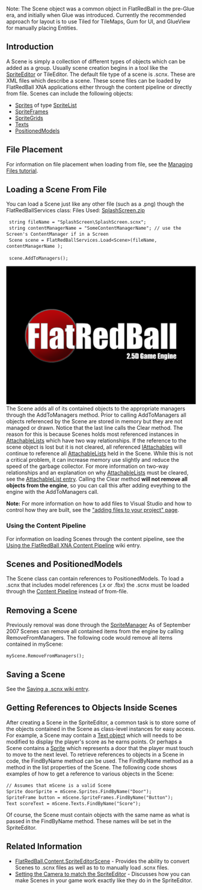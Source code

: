 Note: The Scene object was a common object in FlatRedBall in the pre-Glue era, and initially when Glue was introduced. Currently the recommended approach for layout is to use Tiled for TileMaps, Gum for UI, and GlueView for manually placing Entities.

## Introduction

A Scene is simply a collection of different types of objects which can be added as a group. Usually scene creation begins in a tool like the [SpriteEditor](/frb/docs/index.php?title=SpriteEditor "SpriteEditor") or TileEditor. The default file type of a scene is .scnx. These are XML files which describe a scene. These scene files can be loaded by FlatRedBall XNA applications either through the content pipeline or directly from file. Scenes can include the following objects:

-   [Sprites](/frb/docs/index.php?title=FlatRedBall.Sprite "FlatRedBall.Sprite") of type [SpriteList](/frb/docs/index.php?title=FlatRedBall.SpriteList "FlatRedBall.SpriteList")
-   [SpriteFrames](/frb/docs/index.php?title=FlatRedBall.ManagedSpriteGroups.SpriteFrame "FlatRedBall.ManagedSpriteGroups.SpriteFrame")
-   [SpriteGrids](/frb/docs/index.php?title=FlatRedBall.ManagedSpriteGroups.SpriteGrid "FlatRedBall.ManagedSpriteGroups.SpriteGrid")
-   [Texts](/frb/docs/index.php?title=FlatRedBall.Graphics.Text "FlatRedBall.Graphics.Text")
-   [PositionedModels](/frb/docs/index.php?title=FlatRedBall.Graphics.Model.PositionedModel "FlatRedBall.Graphics.Model.PositionedModel")

## File Placement

For information on file placement when loading from file, see the [Managing Files tutorial](/frb/docs/index.php?title=FlatRedBallXna:Tutorials:Managing_Files "FlatRedBallXna:Tutorials:Managing Files").

## Loading a Scene From File

You can load a Scene just like any other file (such as a .png) though the FlatRedBallServices class: Files Used: [SplashScreen.zip](/frb/docs/images/2/2e/SplashScreen.zip "SplashScreen.zip")

     string fileName = "SplashScreen\SplashScreen.scnx";
     string contentManagerName = "SomeContentManagerName"; // use the Screen's ContentManager if in a Screen
     Scene scene = FlatRedBallServices.Load<Scene>(fileName, contentManagerName );

     scene.AddToManagers();

![SplashScreen.png](/media/migrated_media-SplashScreen.png) The Scene adds all of its contained objects to the appropriate managers through the AddToManagers method. Prior to calling AddToManagers all objects referenced by the Scene are stored in memory but they are not managed or drawn. Notice that the last line calls the Clear method. The reason for this is because Scenes holds most referenced instances in [AttachableLists](/frb/docs/index.php?title=FlatRedBall.Math.AttachableList "FlatRedBall.Math.AttachableList") which have two way relationships. If the reference to the scene object is lost but it is not cleared, all referenced [IAttachables](/frb/docs/index.php?title=FlatRedBall.Math.IAttachable "FlatRedBall.Math.IAttachable") will continue to reference all [AttachableLists](/frb/docs/index.php?title=FlatRedBall.Math.AttachableList "FlatRedBall.Math.AttachableList") held in the Scene. While this is not a critical problem, it can increase memory use slightly and reduce the speed of the garbage collector. For more information on two-way relationships and an explanation on why [AttachableLists](/frb/docs/index.php?title=FlatRedBall.Math.AttachableList "FlatRedBall.Math.AttachableList") must be cleared, see the [AttachableList entry](/frb/docs/index.php?title=FlatRedBall.Math.AttachableList "FlatRedBall.Math.AttachableList"). Calling the Clear method **will not remove all objects from the engine**, so you can call this after adding eveything to the engine with the AddToManagers call.

**Note:** For more information on how to add files to Visual Studio and how to control how they are built, see the ["adding files to your project" page](/frb/docs/index.php?title=Tutorials:Adding_files_to_your_project "Tutorials:Adding files to your project").

### Using the Content Pipeline

For information on loading Scenes through the content pipeline, see the [Using the FlatRedBall XNA Content Pipeline](/frb/docs/index.php?title=FlatRedBall_XNA_Content_Pipeline:Using_the_FlatRedBall_XNA_Content_Pipeline "FlatRedBall XNA Content Pipeline:Using the FlatRedBall XNA Content Pipeline") wiki entry.

## Scenes and PositionedModels

The Scene class can contain references to PositionedModels. To load a .scnx that includes model references (.x or .fbx) the .scnx must be loaded through the [Content Pipeline](/frb/docs/index.php?title=FlatRedBall_XNA_Content_Pipeline "FlatRedBall XNA Content Pipeline") instead of from-file.

## Removing a Scene

Previously removal was done through the [SpriteManager](/frb/docs/index.php?title=FlatRedBall.SpriteManager "FlatRedBall.SpriteManager") As of September 2007 Scenes can remove all contained items from the engine by calling RemoveFromManagers. The following code would remove all items contained in myScene:

    myScene.RemoveFromManagers();

## Saving a Scene

See the [Saving a .scnx wiki entry](/frb/docs/index.php?title=FlatRedBall.Content.SpriteEditorScene#Saving_a_.scnx "FlatRedBall.Content.SpriteEditorScene").

## Getting References to Objects Inside Scenes

After creating a Scene in the SpriteEditor, a common task is to store some of the objects contained in the Scene as class-level instances for easy access. For example, a Scene may contain a [Text object](/frb/docs/index.php?title=FlatRedBall.Graphics.Text "FlatRedBall.Graphics.Text") which will needs to be modified to display the player's score as he earns points. Or perhaps a Scene contains a [Sprite](/frb/docs/index.php?title=FlatRedBall.Sprite "FlatRedBall.Sprite") which represents a door that the player must touch to move to the next level. To retrieve references to objects in a Scene in code, the FindByName method can be used. The FindByName method as a method in the list properties of the Scene. The following code shows examples of how to get a reference to various objects in the Scene:

    // Assumes that mScene is a valid Scene
    Sprite doorSprite = mScene.Sprites.FindByName("Door");
    SpriteFrame button = mScene.SpriteFrames.FindByName("Button");
    Text scoreText = mScene.Texts.FindByName("Score");

Of course, the Scene must contain objects with the same name as what is passed in the FindByName method. These names will be set in the SpriteEditor.

## Related Information

-   [FlatRedBall.Content.SpriteEditorScene](/frb/docs/index.php?title=FlatRedBall.Content.SpriteEditorScene "FlatRedBall.Content.SpriteEditorScene") - Provides the ability to convert Scenes to .scnx files as well as to to manually load .scnx files.
-   [Setting the Camera to match the SpriteEditor](/frb/docs/index.php?title=FlatRedBall.Scene:Setting_Camera "FlatRedBall.Scene:Setting Camera") - Discusses how you can make Scenes in your game work exactly like they do in the SpriteEditor.

 
